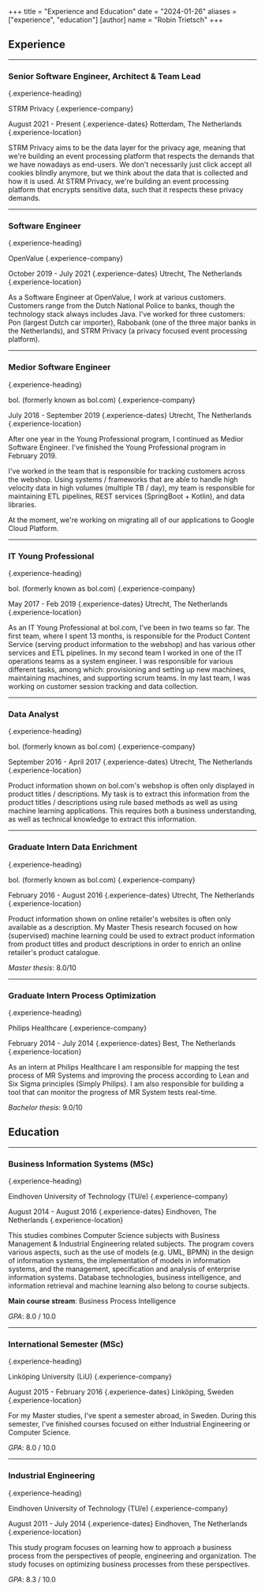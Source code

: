 +++
title = "Experience and Education"
date = "2024-01-26"
aliases = ["experience", "education"]
[author]
name = "Robin Trietsch"
+++

## Experience
---
### Senior Software Engineer, Architect & Team Lead
{.experience-heading}

STRM Privacy
{.experience-company}

August 2021 - Present
{.experience-dates}
Rotterdam, The Netherlands
{.experience-location}

STRM Privacy aims to be the data layer for the privacy age, meaning that we're building an event processing platform
that respects the demands that we have nowadays as end-users. We don't necessarily just click accept all cookies blindly
anymore, but we think about the data that is collected and how it is used. At STRM Privacy, we're building an event
processing platform that encrypts sensitive data, such that it respects these privacy demands.

---

### Software Engineer
{.experience-heading}

OpenValue
{.experience-company}

October 2019 - July 2021
{.experience-dates}
Utrecht, The Netherlands
{.experience-location}

As a Software Engineer at OpenValue, I work at various customers. Customers range from the Dutch National Police to
banks, though the technology stack always includes Java. I've worked for three customers: Pon (largest Dutch car
importer), Rabobank (one of the three major banks in the Netherlands), and STRM Privacy (a privacy focused event
processing platform).

---

### Medior Software Engineer
{.experience-heading}

bol. (formerly known as bol.com)
{.experience-company}

July 2018 - September 2019
{.experience-dates}
Utrecht, The Netherlands
{.experience-location}

After one year in the Young Professional program, I continued as Medior Software Engineer. I've finished the Young
Professional program in February 2019.

I've worked in the team that is responsible for tracking customers across the webshop. Using systems / frameworks that
are able to handle high velocity data in high volumes (multiple TB / day), my team is responsible for maintaining ETL
pipelines, REST services (SpringBoot + Kotlin), and data libraries.

At the moment, we're working on migrating all of our applications to Google Cloud Platform.

---

### IT Young Professional
{.experience-heading}

bol. (formerly known as bol.com)
{.experience-company}

May 2017 - Feb 2019
{.experience-dates}
Utrecht, The Netherlands
{.experience-location}

As an IT Young Professional at bol.com, I've been in two teams so far. The first team, where I spent 13 months, is
responsible for the Product Content Service (serving product information to the webshop) and has various other services
and ETL pipelines. In my second team I worked in one of the IT operations teams as a system engineer. I was responsible
for various different tasks, among which: provisioning and setting up new machines, maintaining machines, and supporting
scrum teams. In my last team, I was working on customer session tracking and data collection.

---

### Data Analyst
{.experience-heading}

bol. (formerly known as bol.com)
{.experience-company}

September 2016 - April 2017
{.experience-dates}
Utrecht, The Netherlands
{.experience-location}

Product information shown on bol.com's webshop is often only displayed in product titles / descriptions. My task is to
extract this information from the product titles / descriptions using rule based methods as well as using machine
learning applications. This requires both a business understanding, as well as technical knowledge to extract this
information.

---

### Graduate Intern Data Enrichment
{.experience-heading}

bol. (formerly known as bol.com)
{.experience-company}

February 2016 - August 2016
{.experience-dates}
Utrecht, The Netherlands
{.experience-location}

Product information shown on online retailer's websites is often only available as a description. My Master Thesis
research focused on how (supervised) machine learning could be used to extract product information from product titles
and product descriptions in order to enrich an online retailer's product catalogue.

_Master thesis_: 8.0/10

---

### Graduate Intern Process Optimization
{.experience-heading}

Philips Healthcare
{.experience-company}

February 2014 - July 2014
{.experience-dates}
Best, The Netherlands
{.experience-location}

As an intern at Philips Healthcare I am responsible for mapping the test process of MR Systems and improving the
process according to Lean and Six Sigma principles (Simply Philips). I am also responsible for building a tool that
can monitor the progress of MR System tests real-time.

_Bachelor thesis_: 9.0/10

## Education
---

### Business Information Systems (MSc)
{.experience-heading}

Eindhoven University of Technology (TU/e)
{.experience-company}

August 2014 - August 2016
{.experience-dates}
Eindhoven, The Netherlands
{.experience-location}

This studies combines Computer Science subjects with Business Management & Industrial Engineering related subjects.
The program covers various aspects, such as the use of models (e.g. UML, BPMN) in the design of information systems, 
the implementation of models in information systems, and the management, specification and analysis of enterprise
information systems. Database technologies, business intelligence, and information retrieval and machine learning
also belong to course subjects.

**Main course stream**: Business Process Intelligence

_GPA_: 8.0 / 10.0

---

### International Semester (MSc)
{.experience-heading}

Linköping University (LiU)
{.experience-company}

August 2015 - February 2016
{.experience-dates}
Linköping, Sweden
{.experience-location}

For my Master studies, I've spent a semester abroad, in Sweden. During this semester, I've finished courses focused
on either Industrial Engineering or Computer Science.

_GPA_: 8.0 / 10.0

---

### Industrial Engineering
{.experience-heading}

Eindhoven University of Technology (TU/e)
{.experience-company}

August 2011 - July 2014
{.experience-dates}
Eindhoven, The Netherlands
{.experience-location}

This study program focuses on learning how to approach a business process from the perspectives of people,
engineering and organization. The study focuses on optimizing business processes from these perspectives.

_GPA_: 8.3 / 10.0


